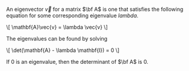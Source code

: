 An eigenvector $\vec{v}$ for a matrix $\bf A$ is one that satisfies the following equation for some corresponding eigenvalue $lambda$.

\\[
\mathbf{A}\vec{v} = \lambda \vec{v}
\\]

The eigenvalues can be found by solving

\\[
\det(\mathbf{A} - \lambda \mathbf{I}) = 0
\\]

If 0 is an eigenvalue, then the determinant of $\bf A$ is 0.